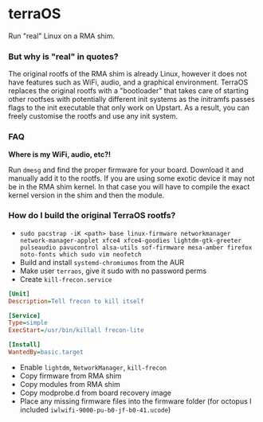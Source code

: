 # terraOS
Run "real" Linux on a RMA shim.

### But why is "real" in quotes?
The original rootfs of the RMA shim is already Linux, however it does not have features such as WiFi, audio, and a graphical environment. TerraOS replaces the original rootfs with a "bootloader" that takes care of starting other rootfses with potentially different init systems as the initramfs passes flags to the init executable that only work on Upstart. As a result, you can freely customise the rootfs and use any init system.

### FAQ
**Where is my WiFi, audio, etc?!**

Run `dmesg` and find the proper firmware for your board. Download it and manually add it to the rootfs. If you are using some exotic device it may not be in the RMA shim kernel. In that case you will have to compile the exact kernel version in the shim and then the module.

### How do I build the original TerraOS rootfs?
- `sudo pacstrap -iK <path> base linux-firmware networkmanager network-manager-applet xfce4 xfce4-goodies lightdm-gtk-greeter pulseaudio pavucontrol alsa-utils sof-firmware mesa-amber firefox noto-fonts which sudo vim neofetch`
- Build and install `systemd-chromiumos` from the AUR
- Make user `terraos`, give it sudo with no password perms
- Create `kill-frecon.service`
```ini
[Unit]
Description=Tell frecon to kill itself

[Service]
Type=simple
ExecStart=/usr/bin/killall frecon-lite

[Install]
WantedBy=basic.target
```
- Enable `lightdm`, `NetworkManager`, `kill-frecon`
- Copy firmware from RMA shim
- Copy modules from RMA shim
- Copy modprobe.d from board recovery image
- Place any missing firmware files into the firmware folder (for octopus I included `iwlwifi-9000-pu-b0-jf-b0-41.ucode`)
